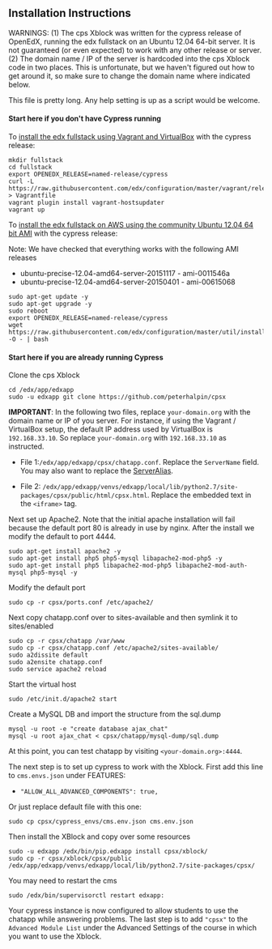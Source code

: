 
## Installation Instructions

WARNINGS: (1) The cps Xblock was written for the cypress release of OpenEdX, running the edx fullstack on an Ubuntu 12.04 64-bit server. It is not guaranteed (or even expected) to work with any other release or server. (2) The domain name / IP of the server is hardcoded into the cps Xblock code in two places. This is unfortunate, but we haven't figured out how to get around it, so make sure to change the domain name where indicated below.

This file is pretty long. Any help setting is up as a script would be welcome.

#### Start here if you don't have Cypress running

To [install the edx fullstack using Vagrant and VirtualBox]( https://github.com/edx/configuration/wiki/edx-Full-stack--installation-using-Vagrant-Virtualbox) with the cypress release:

```
mkdir fullstack
cd fullstack
export OPENEDX_RELEASE=named-release/cypress
curl -L https://raw.githubusercontent.com/edx/configuration/master/vagrant/release/fullstack/Vagrantfile > Vagrantfile
vagrant plugin install vagrant-hostsupdater
vagrant up
```

To [install the edx fullstack on AWS using the community Ubuntu 12.04 64 bit AMI](https://github.com/edx/configuration/wiki/edX-Ubuntu-12.04-64-bit-Installation) with the cypress release:  

Note: We have checked that everything works with the following AMI releases
   * ubuntu-precise-12.04-amd64-server-20151117 - ami-0011546a
   * ubuntu-precise-12.04-amd64-server-20150401 - ami-00615068

```
sudo apt-get update -y
sudo apt-get upgrade -y
sudo reboot
export OPENEDX_RELEASE=named-release/cypress
wget https://raw.githubusercontent.com/edx/configuration/master/util/install/sandbox.sh -O - | bash
```

#### Start here if you are already running Cypress

Clone the cps Xblock 
```
cd /edx/app/edxapp
sudo -u edxapp git clone https://github.com/peterhalpin/cpsx
```

**IMPORTANT**: In the following two files, replace `your-domain.org` with the domain name or IP of you server. For instance, if using the Vagrant / VirtualBox setup, the default IP address used by VirtualBox is `192.168.33.10`. So replace `your-domain.org` with `192.168.33.10` as instructed.

* File 1:`/edx/app/edxapp/cpsx/chatapp.conf`. Replace the `ServerName` field. You may also want to replace the [ServerAlias](http://httpd.apache.org/docs/2.2/mod/core.html#serveralias).

* File 2: `/edx/app/edxapp/venvs/edxapp/local/lib/python2.7/site-packages/cpsx/public/html/cpsx.html`. Replace the embedded text in the `<iframe>` tag.

Next set up Apache2. Note that the initial apache installation will fail because the default port 80 is already in use by nginx.  After the install we modify the default to port 4444.
```
sudo apt-get install apache2 -y
sudo apt-get install php5 php5-mysql libapache2-mod-php5 -y
sudo apt-get install php5 libapache2-mod-php5 libapache2-mod-auth-mysql php5-mysql -y
```

Modify the default port
```
sudo cp -r cpsx/ports.conf /etc/apache2/
```

Next copy chatapp.conf over to sites-available and then symlink it to sites/enabled
```
sudo cp -r cpsx/chatapp /var/www
sudo cp -r cpsx/chatapp.conf /etc/apache2/sites-available/
sudo a2dissite default
sudo a2ensite chatapp.conf
sudo service apache2 reload
```

Start the virtual host
```
sudo /etc/init.d/apache2 start
```

Create a MySQL DB and import the structure from the sql.dump
```
mysql -u root -e "create database ajax_chat"
mysql -u root ajax_chat < cpsx/chatapp/mysql-dump/sql.dump
```

At this point, you can test chatapp by visiting `<your-domain.org>:4444`.

The next step is to set up cypress to work with the Xblock. First add this line to `cms.envs.json` under FEATURES:

* `"ALLOW_ALL_ADVANCED_COMPONENTS": true,`

Or just replace default file with this one:
```
sudo cp cpsx/cypress_envs/cms.env.json cms.env.json
```

Then install the XBlock and copy over some resources
```
sudo -u edxapp /edx/bin/pip.edxapp install cpsx/xblock/
sudo cp -r cpsx/xblock/cpsx/public /edx/app/edxapp/venvs/edxapp/local/lib/python2.7/site-packages/cpsx/
```

You may need to restart the cms
```
sudo /edx/bin/supervisorctl restart edxapp:
```

Your cypress instance is now configured to allow students to use the chatapp while answering problems. The last step is to add `"cpsx"` to the `Advanced Module List` under the Advanced Settings of the course in which you want to use the Xblock. 
